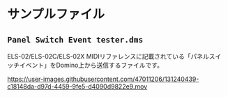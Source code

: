 # サンプルファイル

## `Panel Switch Event tester.dms`

ELS-02/ELS-02C/ELS-02X
MIDIリファレンスに記載されている「パネルスイッチイベント」をDomino上から送信するファイルです。

https://user-images.githubusercontent.com/47011206/131240439-c18148da-d97d-4459-9fe5-d4090d9822e9.mov

